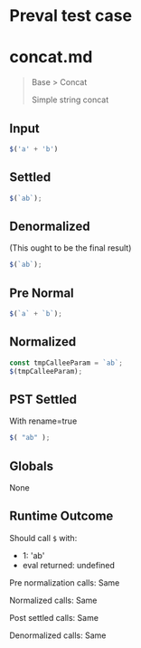 # Preval test case

# concat.md

> Base > Concat
>
> Simple string concat

## Input

`````js filename=intro
$('a' + 'b')
`````

## Settled


`````js filename=intro
$(`ab`);
`````

## Denormalized
(This ought to be the final result)

`````js filename=intro
$(`ab`);
`````

## Pre Normal


`````js filename=intro
$(`a` + `b`);
`````

## Normalized


`````js filename=intro
const tmpCalleeParam = `ab`;
$(tmpCalleeParam);
`````

## PST Settled
With rename=true

`````js filename=intro
$( "ab" );
`````

## Globals

None

## Runtime Outcome

Should call `$` with:
 - 1: 'ab'
 - eval returned: undefined

Pre normalization calls: Same

Normalized calls: Same

Post settled calls: Same

Denormalized calls: Same
